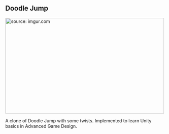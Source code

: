 ## Doodle Jump
<a href="https://imgur.com/KEVp7ik"><img src="https://i.imgur.com/KEVp7ik.png" title="source: imgur.com" width = "500" height="300"/></a>

A clone of Doodle Jump with some twists. 
Implemented to learn Unity basics in Advanced Game Design.

